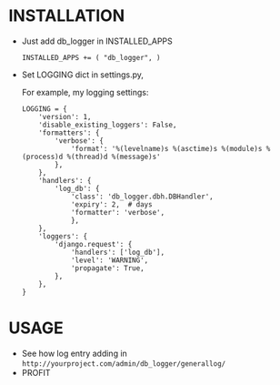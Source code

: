 # INSTALLATION

* Just add db_logger in INSTALLED_APPS

  `
  INSTALLED_APPS += (
      "db_logger",
  )
  `

* Set LOGGING dict in settings.py,
  
  For example, my logging settings:
  ```
  LOGGING = {
      'version': 1,
      'disable_existing_loggers': False,
      'formatters': {
          'verbose': {
              'format': '%(levelname)s %(asctime)s %(module)s %(process)d %(thread)d %(message)s'
          },
      },
      'handlers': {
          'log_db': {
              'class': 'db_logger.dbh.DBHandler',
              'expiry': 2,  # days
              'formatter': 'verbose',
              },
      },
      'loggers': {
          'django.request': {
              'handlers': ['log_db'],
              'level': 'WARNING',
              'propagate': True,
          },
      },
  }
  
  ```
# USAGE

* See how log entry adding in
  `http://yourproject.com/admin/db_logger/generallog/`
* PROFIT
